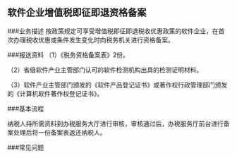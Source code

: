 ## 软件企业增值税即征即退资格备案

###业务描述
     按政策规定可享受增值税即征即退税收优惠政策的软件企业，在首次办理税收优惠或条件发生变化时向税务机关进行资格备案。

###报送资料
（1）《税务资格备案表》2份。

（2）省级软件产业主管部门认可的软件检测机构出具的检测证明材料。

（3）软件产业主管部门颁发的《软件产品登记证书》或著作权行政管理部门颁发的《计算机软件著作权登记证书》。


###基本流程

  纳税人持所需资料到办税服务大厅进行审核，审核通过后，办税服务厅前台进行备案处理后将一份备案表返还纳税人。

###常见问题